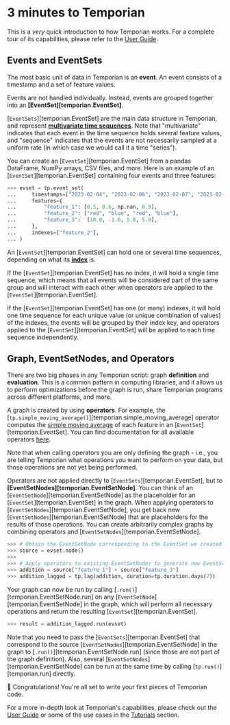 # 3 minutes to Temporian

This is a _very_ quick introduction to how Temporian works. For a complete tour of its capabilities, please refer to the [User Guide](../user_guide).

## Events and EventSets

The most basic unit of data in Temporian is an **event**. An event consists of a timestamp and a set of feature values.

Events are not handled individually. Instead, events are grouped together into an **[EventSet][temporian.EventSet]**.

[`EventSets`][temporian.EventSet] are the main data structure in Temporian, and represent **[multivariate time sequences](../user_guide/#what-is-temporal-data)**. Note that "multivariate" indicates that each event in the time sequence holds several feature values, and "sequence" indicates that the events are not necessarily sampled at a uniform rate (in which case we would call it a time "series").

You can create an [`EventSet`][temporian.EventSet] from a pandas DataFrame, NumPy arrays, CSV files, and more. Here is an example of an [`EventSet`][temporian.EventSet] containing four events and three features:

```python
>>> evset = tp.event_set(
...     timestamps=["2023-02-04", "2023-02-06", "2023-02-07", "2023-02-07"],
...     features={
...         "feature_1": [0.5, 0.6, np.nan, 0.9],
...         "feature_2": ["red", "blue", "red", "blue"],
...         "feature_3":  [10.0, -1.0, 5.0, 5.0],
...     },
...     indexes=["feature_2"],
... )

```

An [`EventSet`][temporian.EventSet] can hold one or several time sequences, depending on what its **[index](../user_guide/#index-horizontal-and-vertical-operators)** is.

If the [`EventSet`][temporian.EventSet] has no index, it will hold a single time sequence, which means that all events will be considered part of the same group and will interact with each other when operators are applied to the [`EventSet`][temporian.EventSet].

If the [`EventSet`][temporian.EventSet] has one (or many) indexes, it will hold one time sequence for each unique value (or unique combination of values) of the indexes, the events will be grouped by their index key, and operators applied to the [`EventSet`][temporian.EventSet] will be applied to each time sequence independently.

## Graph, EventSetNodes, and Operators

There are two big phases in any Temporian script: graph **definition** and **evaluation**. This is a common pattern in computing libraries, and it allows us to perform optimizations before the graph is run, share Temporian programs across different platforms, and more.

A graph is created by using **operators**. For example, the [`tp.simple_moving_average()`][temporian.simple_moving_average] operator computes the [simple moving average](https://en.wikipedia.org/wiki/Moving_average) of each feature in an [`EventSet`][temporian.EventSet]. You can find documentation for all available operators [here](../reference/).

Note that when calling operators you are only defining the graph - i.e., you are telling Temporian what operations you want to perform on your data, but those operations are not yet being performed.

Operators are not applied directly to [`EventSets`][temporian.EventSet], but to **[EventSetNodes][temporian.EventSetNode]**. You can think of an [`EventSetNode`][temporian.EventSetNode] as the placeholder for an [`EventSet`][temporian.EventSet] in the graph. When applying operators to [`EventSetNodes`][temporian.EventSetNode], you get back new [`EventSetNodes`][temporian.EventSetNode] that are placeholders for the results of those operations. You can create arbitrarily complex graphs by combining operators and [`EventSetNodes`][temporian.EventSetNode].

```python
>>> # Obtain the EventSetNode corresponding to the EventSet we created above
>>> source = evset.node()
>>>
>>> # Apply operators to existing EventSetNodes to generate new EventSetNodes
>>> addition = source["feature_1"] + source["feature_3"]
>>> addition_lagged = tp.lag(addition, duration=tp.duration.days(7))

```

<!-- TODO: add image of the generated graph -->

Your graph can now be run by calling [`.run()`][temporian.EventSetNode.run] on any [`EventSetNode`][temporian.EventSetNode] in the graph, which will perform all necessary operations and return the resulting [`EventSet`][temporian.EventSet].

```python
>>> result = addition_lagged.run(evset)

```

Note that you need to pass the [`EventSets`][temporian.EventSet] that correspond to the source [`EventSetNodes`][temporian.EventSetNode] in the graph to [`.run()`][temporian.EventSetNode.run] (since those are not part of the graph definition). Also, several [`EventSetNodes`][temporian.EventSetNode] can be run at the same time by calling [`tp.run()`][temporian.run] directly.

🥳 Congratulations! You're all set to write your first pieces of Temporian code.

For a more in-depth look at Temporian's capabilities, please check out the [User Guide](../user_guide) or some of the use cases in the [Tutorials](../tutorials) section.
